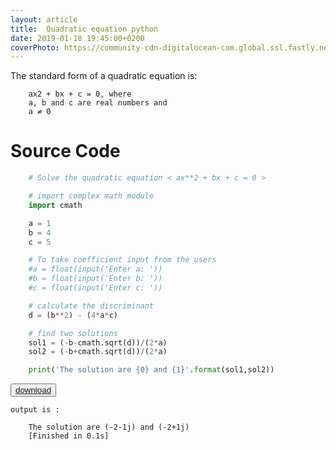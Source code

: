 ```yaml
---
layout: article
title:  Quadratic equation python
date: 2019-01-18 19:45:00+0200
coverPhoto: https://community-cdn-digitalocean-com.global.ssl.fastly.net/assets/tutorials/images/large/python.png?1511822742
---
```


The standard form of a quadratic equation is:


```text
	ax2 + bx + c = 0, where
	a, b and c are real numbers and
	a ≠ 0
```
# Source Code

```python
	# Solve the quadratic equation < ax**2 + bx + c = 0 >

	# import complex math module
	import cmath

	a = 1
	b = 4
	c = 5

	# To take coefficient input from the users
	#a = float(input('Enter a: ')) 
	#b = float(input('Enter b: ')) 
	#c = float(input('Enter c: ')) 

	# calculate the discriminant
	d = (b**2) - (4*a*c)

	# find two solutions
	sol1 = (-b-cmath.sqrt(d))/(2*a)
	sol2 = (-b+cmath.sqrt(d))/(2*a)

	print('The solution are {0} and {1}'.format(sol1,sol2))
```

<button><a href="#">download</a></button>

`output is :`

```text
	The solution are (-2-1j) and (-2+1j)
	[Finished in 0.1s]
```